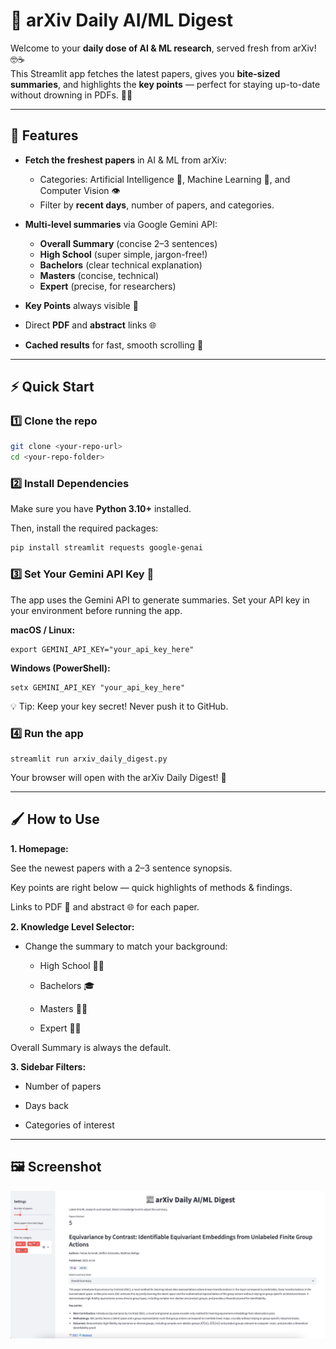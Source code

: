 # 📰 arXiv Daily AI/ML Digest

Welcome to your **daily dose of AI & ML research**, served fresh from arXiv! 🤓☕  
This Streamlit app fetches the latest papers, gives you **bite-sized summaries**, and highlights the **key points** — perfect for staying up-to-date without drowning in PDFs. 📄✨

---

## 🧩 Features

- **Fetch the freshest papers** in AI & ML from arXiv:
  - Categories: Artificial Intelligence 🤖, Machine Learning 🧠, and Computer Vision 👁️
  - Filter by **recent days**, number of papers, and categories.

- **Multi-level summaries** via Google Gemini API:
  - **Overall Summary** (concise 2–3 sentences)
  - **High School** (super simple, jargon-free!)
  - **Bachelors** (clear technical explanation)
  - **Masters** (concise, technical)
  - **Expert** (precise, for researchers)

- **Key Points** always visible 📝
- Direct **PDF** and **abstract** links 🌐

- **Cached results** for fast, smooth scrolling 🚀

---

## ⚡ Quick Start

### 1️⃣ Clone the repo
```bash
git clone <your-repo-url>
cd <your-repo-folder>
```

### 2️⃣ Install Dependencies

Make sure you have **Python 3.10+** installed.

Then, install the required packages:

```bash
pip install streamlit requests google-genai
```

### 3️⃣ Set Your Gemini API Key 🔑

The app uses the Gemini API to generate summaries.
Set your API key in your environment before running the app.

**macOS / Linux:**
```
export GEMINI_API_KEY="your_api_key_here"
```

**Windows (PowerShell):**
```
setx GEMINI_API_KEY "your_api_key_here"
```

💡 Tip: Keep your key secret! Never push it to GitHub.

### 4️⃣ Run the app ###
```
streamlit run arxiv_daily_digest.py
```

Your browser will open with the arXiv Daily Digest! 🎉

---
## 🖌️ How to Use ##

**1. Homepage:**

See the newest papers with a 2–3 sentence synopsis.

Key points are right below — quick highlights of methods & findings.

Links to PDF 📄 and abstract 🌐 for each paper.

**2. Knowledge Level Selector:**

- Change the summary to match your background:

    - High School 👩‍🎓

    - Bachelors 🎓

    - Masters 🧑‍🎓

    - Expert 🧑‍🔬

Overall Summary is always the default.

**3. Sidebar Filters:**

- Number of papers

- Days back

- Categories of interest

---
## 🖼️ Screenshot ##
<p align="center">
    <img src="assets/UI_example.png" alt="Logo" width="800">
</p>